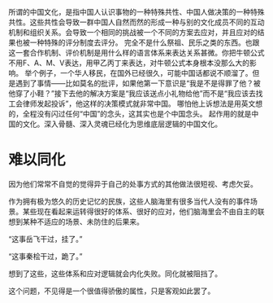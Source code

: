 所谓的中国文化，是指中国人认识事物的一种特殊共性、中国人做决策的一种特殊共性。这些共性会导致一群中国人自然而然的形成一种与别的文化成员不同的互动机制和组织关系。会导致一个相同的挑战被一个不同的方案去应对，并且应对的结果也被一种特殊的评分制度去评分。
完全不是什么祭祖、民乐之类的东西。也跟这一套合作机制、评价机制是用什么样的语言体系来表达关系甚微。你把牛顿公式不用F、A、M、V表达，用甲乙丙丁来表达，对牛顿公式本身根本没那么大的影响。
举个例子，一个华人移民，在国外已经很久，可能中国话都说不顺溜了。但是遇到了事情——比如莫名的批评，如果他第一下意识是“我是不是得罪了他？被他穿了小鞋？”接下去他的解决方案是“我应该送点小礼物给他”而不是“我应该去找工会律师发起投诉”，他这样的决策模式就非常中国。
哪怕他上诉想法是用英文想的，全程没有闪过任何“中国”的念头，这其实也是个中国念头。
起作用的就是中国的文化。深入骨髓、深入灵魂已经化为思维底层逻辑的中国文化。

# 难以同化

因为他们常常不自觉的觉得异于自己的处事方式的其他做法很短视、考虑欠妥。

作为拥有极为悠久的历史记忆的民族，这些人脑海里有很多当代人没有的事件场景。某些现在看起来运转得很好的体系、很好的应对，他们脑海里会不由自主的联想到某种不适应的场景、未防住的后果来。

“这事岳飞干过，挂了。”

“这事秦桧干过，跪了。”

想到了这些，这些体系和应对逻辑就会内化失败。同化就被阻挡了。

这个问题，不见得是一个很值得骄傲的属性，只是客观如此罢了。